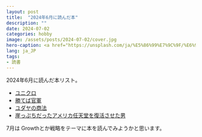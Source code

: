 ```yaml
---
layout: post
title:  "2024年6月に読んだ本"
description: ""
date: 2024-07-02
categories: hobby
image: /assets/posts/2024-07-02/cover.jpg
hero-caption: <a href="https://unsplash.com/ja/%E5%86%99%E7%9C%9F/%E6%96%87%E7%AB%A0-k06emqjiB7M?utm_content=creditCopyText&utm_medium=referral&utm_source=unsplash">Unsplash</a>の<a href="https://unsplash.com/ja/@glencarrie?utm_content=creditCopyText&utm_medium=referral&utm_source=unsplash">Glen Carrie</a>が撮影した写真
lang: ja_JP
tags:
- 読書
---
```


2024年6月に読んだ本リスト。

- [ユニクロ](https://masamichiueta.github.io/hobby/2024/06/03/uniqlo.html)
- [勝てば官軍](https://masamichiueta.github.io/hobby/2024/06/10/fujitaden.html)
- [ユダヤの商法](https://masamichiueta.github.io/hobby/2024/06/10/fujitaden.html)
- [崖っぷちだったアメリカ任天堂を復活させた男](https://masamichiueta.github.io/hobby/2024/06/23/disrupting-the-game.html)

7月は Growthとか戦略をテーマに本を読んでみようかと思います。